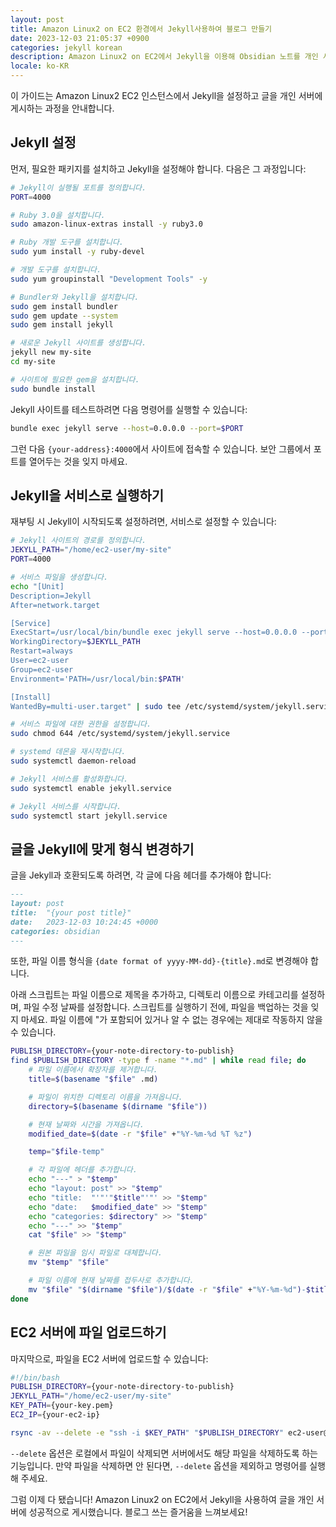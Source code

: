 ```yaml
---
layout: post
title: Amazon Linux2 on EC2 환경에서 Jekyll사용하여 블로그 만들기
date: 2023-12-03 21:05:37 +0900
categories: jekyll korean
description: Amazon Linux2 on EC2에서 Jekyll을 이용해 Obsidian 노트를 개인 서버에 게시하는 방법을 알아보세요. 설정부터 업로드까지 단계별 안내를 제공합니다
locale: ko-KR
---
```

이 가이드는 Amazon Linux2 EC2 인스턴스에서 Jekyll을 설정하고 글을 개인 서버에 게시하는 과정을 안내합니다.

## Jekyll 설정

먼저, 필요한 패키지를 설치하고 Jekyll을 설정해야 합니다. 다음은 그 과정입니다:

```bash
# Jekyll이 실행될 포트를 정의합니다.
PORT=4000

# Ruby 3.0을 설치합니다.
sudo amazon-linux-extras install -y ruby3.0

# Ruby 개발 도구를 설치합니다.
sudo yum install -y ruby-devel

# 개발 도구를 설치합니다.
sudo yum groupinstall "Development Tools" -y

# Bundler와 Jekyll을 설치합니다.
sudo gem install bundler
sudo gem update --system
sudo gem install jekyll

# 새로운 Jekyll 사이트를 생성합니다.
jekyll new my-site
cd my-site

# 사이트에 필요한 gem을 설치합니다.
sudo bundle install
```

Jekyll 사이트를 테스트하려면 다음 명령어를 실행할 수 있습니다:

```bash
bundle exec jekyll serve --host=0.0.0.0 --port=$PORT
```

그런 다음 `{your-address}:4000`에서 사이트에 접속할 수 있습니다. 보안 그룹에서 포트를 열어두는 것을 잊지 마세요.

## Jekyll을 서비스로 실행하기

재부팅 시 Jekyll이 시작되도록 설정하려면, 서비스로 설정할 수 있습니다:

```bash
# Jekyll 사이트의 경로를 정의합니다.
JEKYLL_PATH="/home/ec2-user/my-site"
PORT=4000

# 서비스 파일을 생성합니다.
echo "[Unit]
Description=Jekyll
After=network.target

[Service]
ExecStart=/usr/local/bin/bundle exec jekyll serve --host=0.0.0.0 --port=$PORT
WorkingDirectory=$JEKYLL_PATH
Restart=always
User=ec2-user
Group=ec2-user
Environment='PATH=/usr/local/bin:$PATH'

[Install]
WantedBy=multi-user.target" | sudo tee /etc/systemd/system/jekyll.service

# 서비스 파일에 대한 권한을 설정합니다.
sudo chmod 644 /etc/systemd/system/jekyll.service

# systemd 데몬을 재시작합니다.
sudo systemctl daemon-reload

# Jekyll 서비스를 활성화합니다.
sudo systemctl enable jekyll.service

# Jekyll 서비스를 시작합니다.
sudo systemctl start jekyll.service
```

## 글을 Jekyll에 맞게 형식 변경하기

글을 Jekyll과 호환되도록 하려면, 각 글에 다음 헤더를 추가해야 합니다:

```markdown
---
layout: post
title:  "{your post title}"
date:   2023-12-03 10:24:45 +0000
categories: obsidian
---
```

또한, 파일 이름 형식을 `{date format of yyyy-MM-dd}-{title}.md`로 변경해야 합니다.

아래 스크립트는 파일 이름으로 제목을 추가하고, 디렉토리 이름으로 카테고리를 설정하며, 파일 수정 날짜를 설정합니다. 스크립트를 실행하기 전에, 파일을 백업하는 것을 잊지 마세요. 파일 이름에 "가 포함되어 있거나 알 수 없는 경우에는 제대로 작동하지 않을 수 있습니다.

```bash
PUBLISH_DIRECTORY={your-note-directory-to-publish}
find $PUBLISH_DIRECTORY -type f -name "*.md" | while read file; do
    # 파일 이름에서 확장자를 제거합니다.
    title=$(basename "$file" .md)

    # 파일이 위치한 디렉토리 이름을 가져옵니다.
    directory=$(basename $(dirname "$file"))

    # 현재 날짜와 시간을 가져옵니다.
    modified_date=$(date -r "$file" +"%Y-%m-%d %T %z")

    temp="$file-temp"

    # 각 파일에 헤더를 추가합니다.
    echo "---" > "$temp"
    echo "layout: post" >> "$temp"
    echo "title:  "'"'"$title"'"' >> "$temp"
    echo "date:   $modified_date" >> "$temp"
    echo "categories: $directory" >> "$temp"
    echo "---" >> "$temp"
    cat "$file" >> "$temp"

    # 원본 파일을 임시 파일로 대체합니다.
    mv "$temp" "$file"

    # 파일 이름에 현재 날짜를 접두사로 추가합니다.
    mv "$file" "$(dirname "$file")/$(date -r "$file" +"%Y-%m-%d")-$title.md"
done
```

## EC2 서버에 파일 업로드하기

마지막으로, 파일을 EC2 서버에 업로드할 수 있습니다:

```bash
#!/bin/bash
PUBLISH_DIRECTORY={your-note-directory-to-publish}
JEKYLL_PATH="/home/ec2-user/my-site"
KEY_PATH={your-key.pem}
EC2_IP={your-ec2-ip}

rsync -av --delete -e "ssh -i $KEY_PATH" "$PUBLISH_DIRECTORY" ec2-user@"$EC2_IP":"$JEKYLL_PATH/_posts"
```
`--delete` 옵션은 로컬에서 파일이 삭제되면 서버에서도 해당 파일을 삭제하도록 하는 기능입니다. 만약 파일을 삭제하면 안 된다면, `--delete` 옵션을 제외하고 명령어를 실행해 주세요.

그럼 이제 다 됐습니다! Amazon Linux2 on EC2에서 Jekyll을 사용하여 글을 개인 서버에 성공적으로 게시했습니다. 블로그 쓰는 즐거움을 느껴보세요!